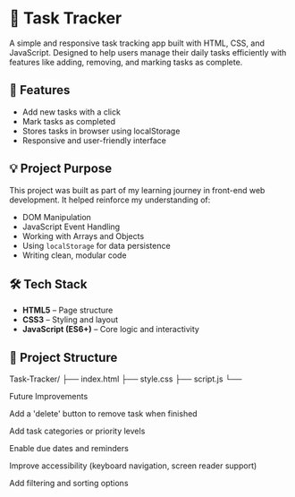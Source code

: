 # 📝 Task Tracker

A simple and responsive task tracking app built with HTML, CSS, and JavaScript. Designed to help users manage their daily tasks efficiently with features like adding, removing, and marking tasks as complete.

## 🚀 Features

- Add new tasks with a click
- Mark tasks as completed
- Stores tasks in browser using localStorage
- Responsive and user-friendly interface

## 💡 Project Purpose

This project was built as part of my learning journey in front-end web development. It helped reinforce my understanding of:

- DOM Manipulation
- JavaScript Event Handling
- Working with Arrays and Objects
- Using `localStorage` for data persistence
- Writing clean, modular code

## 🛠️ Tech Stack

- **HTML5** – Page structure
- **CSS3** – Styling and layout
- **JavaScript (ES6+)** – Core logic and interactivity

## 📂 Project Structure

Task-Tracker/ ├── index.html ├── style.css ├── script.js └──

Future Improvements

Add a 'delete' button to remove task when finished

Add task categories or priority levels

Enable due dates and reminders

Improve accessibility (keyboard navigation, screen reader support)

Add filtering and sorting options
